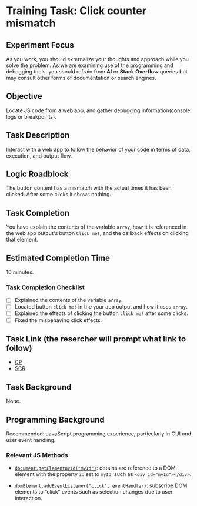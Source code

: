# Training Task: Click counter mismatch 

## Experiment Focus

As you work, you should externalize your thoughts and approach while you solve the problem. As we are examining use of the programming and debugging tools, you should refrain from **AI** or **Stack Overflow** queries but may consult other forms of documentation or search engines.

## Objective

Locate JS code from a web app, and gather debugging information(console logs or breakpoints).


## Task Description

Interact with a web app to follow the behavior of your code in terms of data, execution, and output flow.

## Logic Roadblock

The button content has a mismatch with the actual times it has been clicked. After some clicks it shows nothing.

## Task Completion
You have explain the contents of the variable `array`, how it is referenced in the web app output's button `Click me!`, and the callback effects on clicking that element.

## Estimated Completion Time
10 minutes.

### Task Completion Checklist
- [ ] Explained the contents of the variable `array`.
- [ ] Located button `click me!` in the your app output and how it uses `array`.
- [ ] Explained the effects of clicking the button `click me!` after some clicks.
- [ ] Fixed the misbehaving click effects.

## Task Link (the resercher will prompt what link to follow)
- [CP](https://codepen.io/luminaxster/pen/GRebNxL)
- [SCR](https://seecode.run)

## Task Background

None.

## Programming Background

Recommended: JavaScript programming experience, particularly in GUI and user event handling.

### Relevant JS Methods

- [`document.getElementById("myId")`](https://developer.mozilla.org/en-US/docs/Web/API/Document/getElementById#syntax): obtains are reference to a DOM element with the property `id` set to `myId`, such as `<div id="myId"></div>`. 

- [`domElement.addEventListener("click", eventHandler)`](https://developer.mozilla.org/en-US/docs/Web/API/EventTarget/addEventListener#syntax): subscribe DOM elements to “click” events such as selection changes due to user interaction. 
